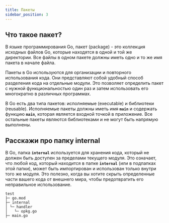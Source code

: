 ```yaml
---
title: Пакеты
sidebar_position: 3
---
```


## Что такое пакет?

В языке программирования Go, пакет (package) - это коллекция исходных файлов Go, которые находятся в одной и той же директории. Все файлы в одном пакете должны иметь одно и то же имя пакета в начале файла.

Пакеты в Go используются для организации и повторного использования кода. Они представляют собой удобный способ разделения кода на отдельные модули. Это позволяет определить пакет с нужной функциональностью один раз и затем использовать его многократно в различных программах.

В Go есть два типа пакетов: исполняемые (executable) и библиотеки (reusable). Исполняемые пакеты должны иметь имя **`main`** и содержать функцию **`main`**, которая является входной точкой в приложение. Все остальные пакеты являются библиотеками и не могут быть напрямую выполнены.

## Расскажи про папку internal

В Go, папка **`internal`** используется для хранения кода, который не должен быть доступен за пределами текущего модуля. Это означает, что любой код, который находится в папке **`internal`** (или в подпапках этой папки), может быть импортирован и использован только внутри того же модуля. Это полезно, когда вы хотите скрыть определенные части вашего кода от внешнего мира, чтобы предотвратить его неправильное использование.

```none title="Пример структуры проекта с папкой internal"
test
├─ go.mod
├─ internal
│ └─ handler
│   └─ opkg.go
├─ main.go
```